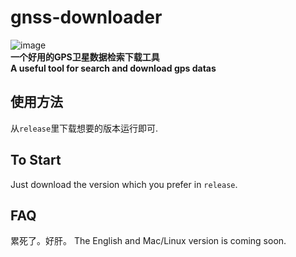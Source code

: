 # gnss-downloader


![image](https://github.com/Mereithhh/gnss-downloader/blob/master/pics/show.gif)
<br>
**一个好用的GPS卫星数据检索下载工具**
<br>
**A useful tool for search and download gps datas** 

## 使用方法

从`release`里下载想要的版本运行即可.<br>


## To Start
Just download the version which you prefer in `release`.



## FAQ
累死了。好肝。
The English and Mac/Linux version is coming soon.